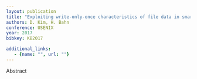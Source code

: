 ```yaml
---
layout: publication
title: "Exploiting write-only-once characteristics of file data in smartphone buffer cache management"
authors: D. Kim, H. Bahn
conference: USENIX
year: 2017
bibkey: KB2017

additional_links:
   - {name: "", url: ""}
---
```

Abstract
